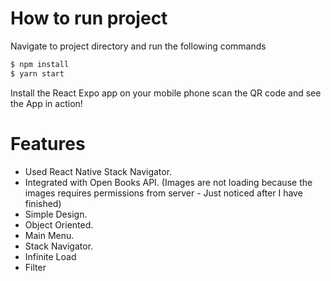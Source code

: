 # How to run project
Navigate to project directory and run the following commands
```sh
$ npm install
$ yarn start

```

Install the React Expo app on your mobile phone scan the QR code and see the App in action!

# Features

  - Used React Native Stack Navigator.
  - Integrated with Open Books API. (Images are not loading because the images requires permissions from server - Just noticed after I have finished)
  - Simple Design.
  - Object Oriented.
  - Main Menu.
  - Stack Navigator.
  - Infinite Load
  - Filter
